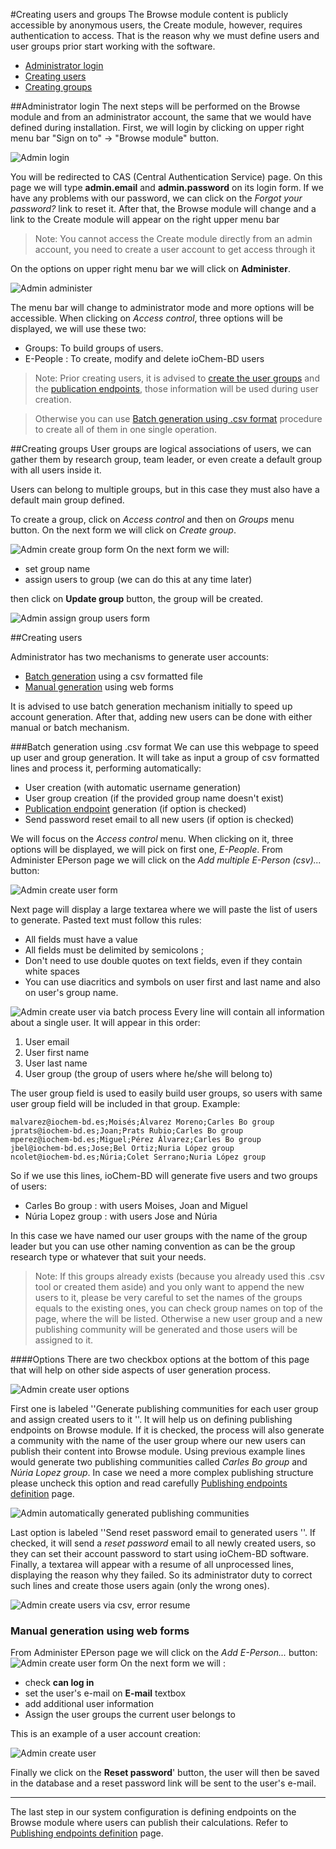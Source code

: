 #Creating users and groups
The Browse module content is publicly accessible by anonymous users, the Create module, however, requires authentication to access. That is the reason why we must define users and user groups prior start working with the software.
* [Administrator login](#administrator-login)
 * [Creating users](#creating-users)
 * [Creating groups](#creating-groups)

##Administrator login
The next steps will be performed on the Browse module and from an administrator account, the same that we would have defined during installation.
First, we will login by clicking on upper right menu bar "Sign on to" -&gt; "Browse module" button.

![Admin login](/images/First_login.png)

You will be redirected to CAS (Central Authentication Service) page.
On this page we will type **admin.email** and **admin.password** on its login form. If we have any problems with our password, we can click on the *Forgot your password?* link to reset it.
After that, the Browse module will change and a link to the Create module will appear on the right upper menu bar

>Note: You cannot access the Create module directly from an admin account, you need to create a user account to get access through it

On the options on upper right menu bar we will click on **Administer**.

![Admin administer](/images/Admin_administer.png)

The menu bar will change to administrator mode and more options will be accessible. When clicking on *Access control*, three options will be displayed, we will use these two:
* Groups: To build groups of users.
* E-People : To create, modify and delete ioChem-BD users

>Note: Prior creating users, it is advised to [create the user groups](#creating-groups) and the [publication endpoints]((/installation/publishing-endpoints-definition.md)), those information will be used during user creation.

> Otherwise you can use [Batch generation using .csv format](batch-generation-using-csv-format) procedure to create all of them in one single operation.

##Creating groups
User groups are logical associations of users, we can gather them by research group, team leader, or even create a default group with all users inside it.

Users can belong to multiple groups, but in this case they must also have a default main group defined.

To create a group, click on *Access control* and then on *Groups* menu button. On the next form we will click on *Create group*.

![Admin create group form](/images/Admin_creategroup.png) On the next form we will:

* set group name
* assign users to group (we can do this at any time later)

then click on **Update group** button, the group will be created.

![Admin assign group users form](/images/Admin_creategroup2.png)

##Creating users

Administrator has two mechanisms to generate user accounts:

* [Batch generation](#batch-generation-using-csv-format) using a csv formatted file
* [Manual generation](#manual-generation-using-web-forms) using web forms

It is advised to use batch generation mechanism initially to speed up account generation. After that, adding new users can be done with either manual or batch mechanism.

###Batch generation using .csv format
We can use this webpage to speed up user and group generation. It will take as input a group of csv formatted lines and process it, performing automatically:

* User creation (with automatic username generation)
* User group creation (if the provided group name doesn't exist)
* [Publication endpoint](/installation/publishing-endpoints-definition) generation (if option is checked)
* Send password reset email to all new users (if option is checked)

We will focus on the *Access control* menu.
When clicking on it, three options will be displayed, we will pick on first one, *E-People*.
From Administer EPerson page we will click on the *Add multiple E-Person (csv)...* button:

![Admin create user form](/images/Admin_createuser.png)

Next page will display a large textarea where we will paste the list of users to generate. Pasted text must follow this rules:
   * All fields must have a value
   * All fields must be delimited by semicolons ;
   * Don't need to use double quotes on text fields, even if they contain white spaces
   * You can use diacritics and symbols on user first and last name and also on user's group name.

![Admin create user via batch process](/images/Admin_createuser_csv.png)
Every line will contain all information about a single user. It will appear in this order:
   1. User email
   2. User first name
   3. User last name
   4. User group (the group of users where he/she will belong to)

The user group field is used to easily build user groups, so users with same user group field will be included in that group.
Example:
```code
malvarez@iochem-bd.es;Moisés;Álvarez Moreno;Carles Bo group
jprats@iochem-bd.es;Joan;Prats Rubio;Carles Bo group
mperez@iochem-bd.es;Miguel;Pérez Álvarez;Carles Bo group
jbel@iochem-bd.es;Jose;Bel Ortiz;Nuria López group
ncolet@iochem-bd.es;Núria;Colet Serrano;Nuria López group
```
So if we use this lines, ioChem-BD will generate five users and two groups of users:
   * Carles Bo group : with users Moises, Joan and Miguel
   * Núria Lopez group : with users Jose and Núria

In this case we have named our user groups with the name of the group leader but you can use other naming convention as can be the group research type or whatever that suit your needs.

> Note: If this groups already exists (because you already used this .csv tool or created them aside) and you only want to append the new users to it, please be very careful to set the names of the groups equals to the existing ones, you can check group names on top of the page, where the will be listed. Otherwise a new user group and a new publishing community will be generated and those users will be assigned to it.

####Options
There are two checkbox options at the bottom of this page that will help on other side aspects of user generation process.

![Admin create user options](/images/Admin_createuser_csv_options.png)

First one is labeled ''Generate publishing communities for each user group and assign created users to it ''. It will help us on defining publishing endpoints on Browse module. If it is checked, the process will also generate a community with the name of the user group where our new users can publish their content into Browse module. Using previous example lines would generate two publishing communities called *Carles Bo group* and *Núria Lopez group*.
In case we need a more complex publishing structure please uncheck this option and read carefully [Publishing endpoints definition](/installation/publishing-endpoints-definition.md) page.

![Admin automatically generated publishing communities](/images/Admin_createuser_csv_community.png)

Last option is labeled ''Send reset password email to generated users ''. If checked, it will send a *reset password* email to all newly created users, so they can set their account password to start using ioChem-BD software. Finally, a textarea will appear with a resume of all unprocessed lines, displaying the reason why they failed. So its administrator duty to correct such lines and create those users again (only the wrong ones).

![Admin create users via csv, error resume](/images/Admin_createuser_csv_error_resume.png)

### Manual generation using web forms

From Administer EPerson page we will click on the *Add E-Person...* button:
![Admin create user form](/images/Admin_createuser.png) On the next form we will :

* check **can log in**
* set the user's e-mail on **E-mail** textbox
* add additional user information
* Assign the user groups the current user belongs to

This is an example of a user account creation:

![Admin create user](/images/Admin_createuser2.png)

Finally we click on the **Reset password**' button, the user will then be saved in the database and a reset password link will be sent to the user's e-mail.

------------------------------------------------------------------------
The last step in our system configuration is defining endpoints on the Browse module where users can publish their calculations. Refer to [Publishing endpoints definition](/installation/publishing-endpoints-definition.md) page.
